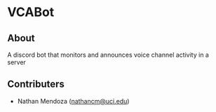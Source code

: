 # VCABot

## About

A discord bot that monitors and announces voice channel activity in a server

## Contributers

- Nathan Mendoza (nathancm@uci.edu)
